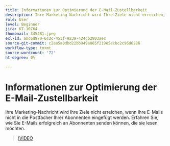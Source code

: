 ```yaml
---
title: Informationen zur Optimierung der E-Mail-Zustellbarkeit
description: Ihre Marketing-Nachricht wird Ihre Ziele nicht erreichen, wenn Ihre E-Mails nicht in die Postfächer Ihrer Abonnenten eingefügt werden. Erfahren Sie, wie Sie E-Mails erfolgreich an Abonnenten senden können, die sie lesen möchten.
role: User
level: Beginner
jira: KT-10764
thumbnail: 345481.jpeg
exl-id: abc6d870-6c2c-453f-9239-424cb2803aec
source-git-commit: c2aa5a0dbd22bb949a865f219e5ecbc2c96d6286
workflow-type: tm+mt
source-wordcount: '72'
ht-degree: 0%

---
```


# Informationen zur Optimierung der E-Mail-Zustellbarkeit

Ihre Marketing-Nachricht wird Ihre Ziele nicht erreichen, wenn Ihre E-Mails nicht in die Postfächer Ihrer Abonnenten eingefügt werden. Erfahren Sie, wie Sie E-Mails erfolgreich an Abonnenten senden können, die sie lesen möchten.

>[!VIDEO](https://video.tv.adobe.com/v/345481/?quality=12&learn=on)
